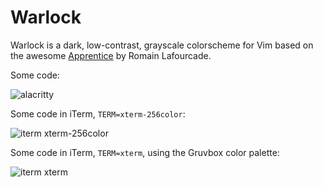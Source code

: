# Warlock

Warlock is a dark, low-contrast, grayscale colorscheme for Vim based on the
awesome [Apprentice](https://github.com/romainl/Apprentice) by Romain Lafourcade.

Some code:

![alacritty](https://hardselius.github.io/warlock/images/alacritty.png)

Some code in iTerm, `TERM=xterm-256color`:

![iterm xterm-256color](https://hardselius.github.io/warlock/images/iterm-xterm-256color.png)

Some code in iTerm, `TERM=xterm`, using the Gruvbox color palette:

![iterm xterm](https://hardselius.github.io/warlock/images/iterm-xterm.png)
